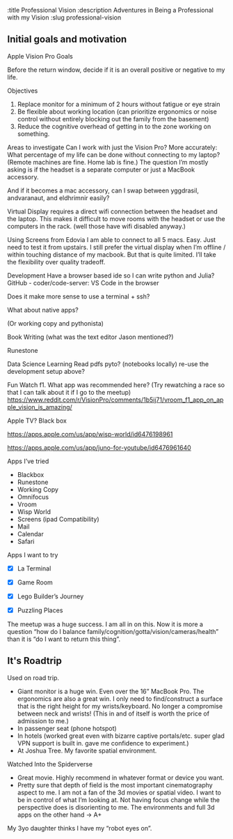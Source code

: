:title Professional Vision
:description Adventures in Being a Professional with my Vision
:slug professional-vision

## Initial goals and motivation
Apple Vision Pro Goals

Before the return window, decide if it is an overall positive or negative to my life.


Objectives
1. Replace monitor for a minimum of 2 hours without fatigue or eye strain
2. Be flexible about working location (can prioritize ergonomics or noise control without entirely blocking out the family from the basement)
3. Reduce the cognitive overhead of getting in to the zone working on something.


Areas to investigate
Can I work with just the Vision Pro?
More accurately: What percentage of my life can be done without connecting to my laptop?
(Remote machines are fine. Home lab is fine.)
The question I’m mostly asking is if the headset is a separate computer or just a MacBook accessory.

And if it becomes a mac accessory, can I swap between yggdrasil, andvaranaut, and eldhrimnir easily?


Virtual Display requires a direct wifi connection between the headset and the laptop.
This makes it difficult to move rooms with the headset or use the computers in the rack. (well those have wifi disabled anyway.)

Using Screens from Edovia I am able to connect to all 5 macs. Easy. Just need to test it from upstairs. I still prefer the virtual display when I’m offline / within touching distance of my macbook. But that is quite limited. I’ll take the flexibility over quality tradeoff.

Development
Have a browser based ide so I can write python and Julia?
GitHub - coder/code-server: VS Code in the browser

Does it make more sense to use a terminal + ssh?

What about native apps?

(Or working copy and pythonista)

Book Writing
(what was the text editor Jason mentioned?)

Runestone

Data Science Learning
Read pdfs
pyto? (notebooks locally)
re-use the development setup above?

Fun
Watch f1. What app was recommended here? (Try rewatching a race so that I can talk about it if I go to the meetup)
https://www.reddit.com/r/VisionPro/comments/1b5ij71/vroom_f1_app_on_apple_vision_is_amazing/

Apple TV?
Black box

https://apps.apple.com/us/app/wisp-world/id6476198961

https://apps.apple.com/us/app/juno-for-youtube/id6476961640



Apps I’ve tried
- Blackbox
- Runestone
- Working Copy
- Omnifocus
- Vroom
- Wisp World
- Screens (ipad Compatibility)
- Mail
- Calendar
- Safari

Apps I want to try
- [x] La Terminal
- [x] Game Room
- [x] Lego Builder’s Journey
- [x] Puzzling Places


The meetup was a huge success. I am all in on this. Now it is more a question “how do I balance family/cognition/gotta/vision/cameras/health” than it is “do I want to return this thing”.

## It's Roadtrip


Used on road trip.

- Giant monitor is a huge win. Even over the 16” MacBook Pro. The ergonomics are also a great win. I only need to find/construct a surface that is the right height for my wrists/keyboard. No longer a compromise between neck and wrists! (This in and of itself is worth the price of admission to me.)
- In passenger seat (phone hotspot)
- In hotels (worked great even with bizarre captive portals/etc. super glad VPN support is built in. gave me confidence to experiment.)
- At Joshua Tree. My favorite spatial environment.

Watched Into the Spiderverse
- Great movie. Highly recommend in whatever format or device you want.
- Pretty sure that depth of field is the most important cinematography aspect to me. I am not a fan of the 3d movies or spatial video. I want to be in control of what I’m looking at. Not having focus change while the perspective does is disorienting to me. The environments and full 3d apps on the other hand -> A+

My 3yo daughter thinks I have my “robot eyes on”.